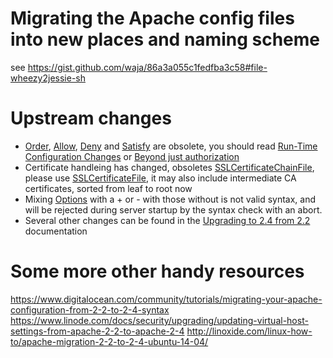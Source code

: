 # Migrating the Apache config files into new places and naming scheme

see https://gist.github.com/waja/86a3a055c1fedfba3c58#file-wheezy2jessie-sh

# Upstream changes

* [Order](http://httpd.apache.org/docs/2.4/mod/mod_access_compat.html#order), [Allow](http://httpd.apache.org/docs/2.4/mod/mod_access_compat.html#allow), [Deny](http://httpd.apache.org/docs/2.4/mod/mod_access_compat.html#deny) and [Satisfy](http://httpd.apache.org/docs/2.4/mod/mod_access_compat.html#satisfy) are obsolete, you should read [Run-Time Configuration Changes](http://httpd.apache.org/docs/2.4/upgrading.html#run-time) or [Beyond just authorization](http://httpd.apache.org/docs/2.4/howto/auth.html#beyond)
* Certificate handleing has changed, obsoletes [SSLCertificateChainFile](http://httpd.apache.org/docs/current/mod/mod_ssl.html#sslcertificatechainfile), please use [SSLCertificateFile](http://httpd.apache.org/docs/current/mod/mod_ssl.html#sslcertificatefile), it may also include intermediate CA certificates, sorted from leaf to root now
* Mixing [Options](http://httpd.apache.org/docs/current/mod/core.html#options) with a + or - with those without is not valid syntax, and will be rejected during server startup by the syntax check with an abort.
* Several other changes can be found in the [Upgrading to 2.4 from 2.2](http://httpd.apache.org/docs/2.4/upgrading.html) documentation


# Some more other handy resources

https://www.digitalocean.com/community/tutorials/migrating-your-apache-configuration-from-2-2-to-2-4-syntax
https://www.linode.com/docs/security/upgrading/updating-virtual-host-settings-from-apache-2-2-to-apache-2-4
http://linoxide.com/linux-how-to/apache-migration-2-2-to-2-4-ubuntu-14-04/
